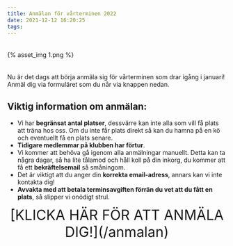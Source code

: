 ```yaml
---
title: Anmälan för vårterminen 2022
date: 2021-12-12 16:20:25
tags:
---
```


<div style="padding-top: 20px; padding-bottom: 20px; width: 100%; margin: 0 auto;">
	{% asset_img 1.png %}
</div>

Nu är det dags att börja anmäla sig för vårterminen som drar igång i januari! Anmäl dig via formuläret som du når via knappen nedan.

## **Viktig information om anmälan**:
* Vi har **begränsat antal platser**, dessvärre kan inte alla som vill få plats att träna hos oss. Om du inte får plats direkt så kan du hamna på en kö och eventuellt få en plats senare.
* **Tidigare medlemmar på klubben har förtur**.
* Vi kommer att behöva gå igenom alla anmälningar manuellt. Detta kan ta några dagar, så ha lite tålamod och håll koll på din inkorg, du kommer att få ett **bekräftelsemail** så småningom.
* Det är viktigt att du anger din **korrekta email-adress**, annars kan vi inte kontakta dig!
* **Avvakta med att betala terminsavgiften förrän du vet att du fått en plats**, så slipper vi onödigt strul.

<div style="font-size: 32px; margin-bottom:20px; text-align: center;">
    [KLICKA HÄR FÖR ATT ANMÄLA DIG!](/anmalan)
</div>